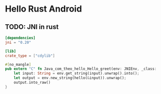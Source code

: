 # Hello Rust Android

## TODO: JNI in rust

```toml
[dependencies]
jni = "0.20"

[lib]
crate_type = ["cdylib"]
```

```rust
#[no_mangle]
pub extern "C" fn Java_com_theo_hello_Hello_greet(env: JNIEnv, _class: JClass, input: JString) -> jstring {
    let input: String = env.get_string(input).unwrap().into();
    let output = env.new_string(hello(&input)).unwrap();
    output.into_raw()
}
```